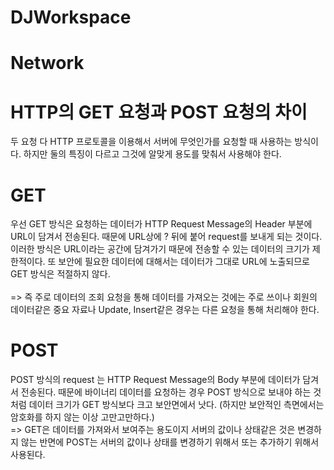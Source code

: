 # DJWorkspace

# Network

# HTTP의 GET 요청과 POST 요청의 차이

두 요청 다 HTTP 프로토콜을 이용해서 서버에 무엇인가를 요청할 때 사용하는 방식이다. 하지만 둘의 특징이 다르고 그것에 알맞게 용도를 맞춰서 사용해야 한다.

# GET

우선 GET 방식은 요청하는 데이터가 HTTP Request Message의 Header 부분에 URL이 담겨서 전송된다. 때문에 URL상에 ? 뒤에 붙어 request를 보내게 되는 것이다. 이러한 방식은 URL이라는 공간에 담겨가기 때문에 전송할 수 있는 데이터의 크기가 제한적이다. 또 보안에 필요한 데이터에 대해서는 데이터가 그대로 URL에 노출되므로 GET 방식은 적절하지 않다.   
<br>
=> 즉 주로 데이터의 조회 요청을 통해 데이터를 가져오는 것에는 주로 쓰이나 회원의 데이터같은 중요 자료나 Update, Insert같은 경우는 다른 요청을 통해 처리해야 한다.

# POST

POST 방식의 request 는 HTTP Request Message의 Body 부분에 데이터가 담겨서 전송된다. 때문에 바이너리 데이터를 요청하는 경우 POST 방식으로 보내야 하는 것처럼 데이터 크기가 GET 방식보다 크고 보안면에서 낫다. (하지만 보안적인 측면에서는 암호화를 하지 않는 이상 고만고만하다.) 
<br>
=> GET은 데이터를 가져와서 보여주는 용도이지 서버의 값이나 상태같은 것은 변경하지 않는 반면에 POST는 서버의 값이나 상태를 변경하기 위해서 또는 추가하기 위해서 사용된다.

